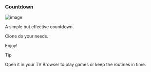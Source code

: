 ### Countdown

![image](https://github.com/guilherme-lacerda-ribeiro/countdown/assets/174907009/1812190a-1b9f-4d8c-9720-227a3ad9c02f)


A simple but effective countdown.

Clone do your needs.

Enjoy!

> [!TIP]
> Open it in your TV Browser to play games or keep the routines in time.
